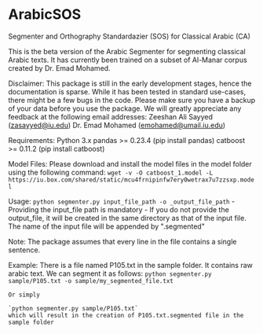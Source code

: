 # ArabicSOS
Segmenter and Orthography Standardazier (SOS) for Classical Arabic (CA)

This is the beta version of the Arabic Segmenter for segmenting classical Arabic texts. It has currently been trained on a subset of Al-Manar corpus created by Dr. Emad Mohamed.

Disclaimer:
This package is still in the early development stages, hence the documentation is sparse. While it has been tested in standard use-cases, there might be a few bugs in the code. Please make sure you have a backup of your data before you use the package. We will greatly appreciate any feedback at the following email addresses:
    Zeeshan Ali Sayyed (zasayyed@iu.edu)
    Dr. Emad Mohamed (emohamed@umail.iu.edu)


Requirements:
    Python 3.x
    pandas >= 0.23.4 (pip install pandas)
    catboost >= 0.11.2 (pip install catboost)

Model Files:
    Please download and install the model files in the model folder using the following command:
        `wget -v -O catboost_1.model -L https://iu.box.com/shared/static/mcu4frnipinfw7ery0wetrax7u7zzsxp.model`
    
Usage:
    `python segmenter.py input_file_path -o _output_file_path`
    - Providing the input_file path is mandatory
    - If you do not provide the output_file, it will be created in the same directory as that of the input file. The name of the input file will be appended by  ".segmented"

Note: The package assumes that every line in the file contains a single sentence.

    
Example:
    There is a file named P105.txt in the sample folder. It contains raw arabic text. We can segment it as follows:
    `python segmenter.py sample/P105.txt -o sample/my_segmented_file.txt`
    
    Or simply
    
    `python segmenter.py sample/P105.txt`
    which will result in the creation of P105.txt.segmented file in the sample folder
 
    
